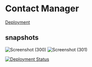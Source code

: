 # Contact Manager 

<a href="https://contactmain.netlify.app/">Deployment</a>


## snapshots
![Screenshot (300)](https://user-images.githubusercontent.com/117756490/230781904-d79b7b57-ff94-4713-a609-747a7035828d.png)
![Screenshot (301)](https://user-images.githubusercontent.com/117756490/230781907-b035560c-ff75-4b61-b543-c7ce67e481d0.png)


[![Deployment Status](https://api.netlify.com/api/v1/badges/cac32e7e-d6fa-4cfc-9c06-3a953b2ba4a4/deploy-status)](https://contactmain.netlify.app/)
